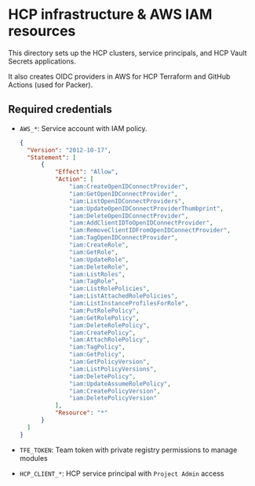 # HCP infrastructure & AWS IAM resources

This directory sets up the HCP clusters, service principals, and HCP Vault Secrets
applications.

It also creates OIDC providers in AWS for HCP Terraform and GitHub Actions
(used for Packer).

## Required credentials

- `AWS_*`: Service account with IAM policy.

  ```json
  {
    "Version": "2012-10-17",
    "Statement": [
        {
            "Effect": "Allow",
            "Action": [
                "iam:CreateOpenIDConnectProvider",
                "iam:GetOpenIDConnectProvider",
                "iam:ListOpenIDConnectProviders",
                "iam:UpdateOpenIDConnectProviderThumbprint",
                "iam:DeleteOpenIDConnectProvider",
                "iam:AddClientIDToOpenIDConnectProvider",
                "iam:RemoveClientIDFromOpenIDConnectProvider",
                "iam:TagOpenIDConnectProvider",
                "iam:CreateRole",
                "iam:GetRole",
                "iam:UpdateRole",
                "iam:DeleteRole",
                "iam:ListRoles",
                "iam:TagRole",
                "iam:ListRolePolicies",
                "iam:ListAttachedRolePolicies",
                "iam:ListInstanceProfilesForRole",
                "iam:PutRolePolicy",
                "iam:GetRolePolicy",
                "iam:DeleteRolePolicy",
                "iam:CreatePolicy",
                "iam:AttachRolePolicy",
                "iam:TagPolicy",
                "iam:GetPolicy",
                "iam:GetPolicyVersion",
                "iam:ListPolicyVersions",
                "iam:DeletePolicy",
                "iam:UpdateAssumeRolePolicy",
                "iam:CreatePolicyVersion",
                "iam:DeletePolicyVersion"
            ],
            "Resource": "*"
        }
    ]
  }
  ```

- `TFE_TOKEN`: Team token with private registry permissions to manage modules
- `HCP_CLIENT_*`: HCP service principal with `Project Admin` access


